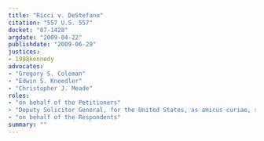 ```yaml
---
title: "Ricci v. DeStefano"
citation: "557 U.S. 557"
docket: "07-1428"
argdate: "2009-04-22"
publishdate: "2009-06-29"
justices:
- 1988kennedy
advocates:
- "Gregory S. Coleman"
- "Edwin S. Kneedler"
- "Christopher J. Meade"
roles:
- "on behalf of the Petitioners"
- "Deputy Solicitor General, for the United States, as amicus curiae, supporting vacatur and remand"
- "on behalf of the Respondents"
summary: ""
---
```


